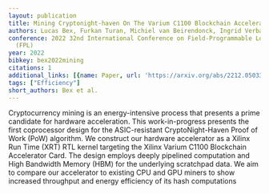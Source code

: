 ```yaml
---
layout: publication
title: Mining Cryptonight-haven On The Varium C1100 Blockchain Accelerator Card
authors: Lucas Bex, Furkan Turan, Michiel van Beirendonck, Ingrid Verbauwhede
conference: 2022 32nd International Conference on Field-Programmable Logic and Applications
  (FPL)
year: 2022
bibkey: bex2022mining
citations: 1
additional_links: [{name: Paper, url: 'https://arxiv.org/abs/2212.05033'}]
tags: ["Efficiency"]
short_authors: Bex et al.
---
```

Cryptocurrency mining is an energy-intensive process that presents a prime
candidate for hardware acceleration. This work-in-progress presents the first
coprocessor design for the ASIC-resistant CryptoNight-Haven Proof of Work (PoW)
algorithm. We construct our hardware accelerator as a Xilinx Run Time (XRT) RTL
kernel targeting the Xilinx Varium C1100 Blockchain Accelerator Card. The
design employs deeply pipelined computation and High Bandwidth Memory (HBM) for
the underlying scratchpad data. We aim to compare our accelerator to existing
CPU and GPU miners to show increased throughput and energy efficiency of its
hash computations